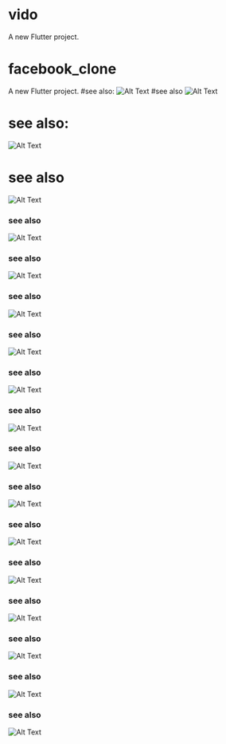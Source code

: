 # vido

A new Flutter project.

# facebook_clone

A new Flutter project.
#see also:
![Alt Text](GIF-210615_092623[1].gif)
#see also
![Alt Text](ezgif.com-gif-maker.gif)
# see also:
![Alt Text](flutter_01.png)
# see also

![Alt Text](flutter_02.png)
### see also

![Alt Text](flutter_03.png)
### see also
![Alt Text](flutter_04.png)
### see also
![Alt Text](flutter_05.png)
### see also
![Alt Text](flutter_06.png)
### see also
![Alt Text](flutter_07.png)
### see also
![Alt Text](flutter_08.png)
 ### see also
![Alt Text](flutter_09.png)
 ### see also
![Alt Text](flutter_10.png)
 ### see also
![Alt Text](flutter_11.png)
 ### see also
![Alt Text](flutter_12.png)
 ### see also
![Alt Text](flutter_13.png)
 ### see also
![Alt Text](flutter_14.png)
 ### see also
![Alt Text](flutter_15.png)
 ### see also
![Alt Text](flutter_16.png)

